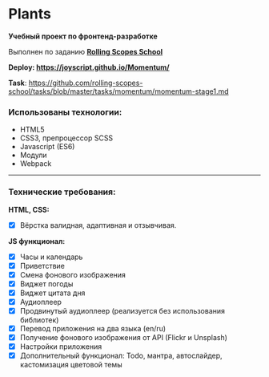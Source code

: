 # Plants

**Учебный проект по фронтенд-разработке**

Выполнен по заданию [**Rolling Scopes School**](https://rs.school/)

**Deploy: https://joyscript.github.io/Momentum/**

**Task**: https://github.com/rolling-scopes-school/tasks/blob/master/tasks/momentum/momentum-stage1.md

### Использованы технологии:

- HTML5
- CSS3, препроцессор SCSS
- Javascript (ES6)
- Модули
- Webpack

---

### Технические требования:

**HTML, CSS:**
- [x] Вёрстка валидная, адаптивная и отзывчивая.

**JS функционал:**
- [x] Часы и календарь
- [x] Приветствие
- [x] Смена фонового изображения
- [x] Виджет погоды
- [x] Виджет цитата дня
- [x] Аудиоплеер
- [x] Продвинутый аудиоплеер (реализуется без использования библиотек)
- [x] Перевод приложения на два языка (en/ru)
- [x] Получение фонового изображения от API (Flickr и Unsplash)
- [x] Настройки приложения
- [x] Дополнительный функционал: Todo, мантра, автослайдер, кастомизация цветовой темы